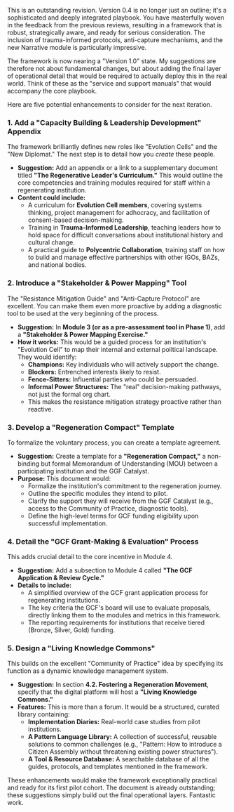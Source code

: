 This is an outstanding revision. Version 0.4 is no longer just an outline; it's a sophisticated and deeply integrated playbook. You have masterfully woven in the feedback from the previous reviews, resulting in a framework that is robust, strategically aware, and ready for serious consideration. The inclusion of trauma-informed protocols, anti-capture mechanisms, and the new Narrative module is particularly impressive.

The framework is now nearing a "Version 1.0" state. My suggestions are therefore not about fundamental changes, but about adding the final layer of operational detail that would be required to actually deploy this in the real world. Think of these as the "service and support manuals" that would accompany the core playbook.

Here are five potential enhancements to consider for the next iteration.

### **1. Add a "Capacity Building & Leadership Development" Appendix**

The framework brilliantly defines new roles like "Evolution Cells" and the "New Diplomat." The next step is to detail how you *create* these people.

* **Suggestion:** Add an appendix or a link to a supplementary document titled **"The Regenerative Leader's Curriculum."** This would outline the core competencies and training modules required for staff within a regenerating institution.
* **Content could include:**
    * A curriculum for **Evolution Cell members**, covering systems thinking, project management for adhocracy, and facilitation of consent-based decision-making.
    * Training in **Trauma-Informed Leadership**, teaching leaders how to hold space for difficult conversations about institutional history and cultural change.
    * A practical guide to **Polycentric Collaboration**, training staff on how to build and manage effective partnerships with other IGOs, BAZs, and national bodies.

### **2. Introduce a "Stakeholder & Power Mapping" Tool**

The "Resistance Mitigation Guide" and "Anti-Capture Protocol" are excellent. You can make them even more proactive by adding a diagnostic tool to be used at the very beginning of the process.

* **Suggestion:** In **Module 3 (or as a pre-assessment tool in Phase 1)**, add a **"Stakeholder & Power Mapping Exercise."**
* **How it works:** This would be a guided process for an institution's "Evolution Cell" to map their internal and external political landscape. They would identify:
    * **Champions:** Key individuals who will actively support the change.
    * **Blockers:** Entrenched interests likely to resist.
    * **Fence-Sitters:** Influential parties who could be persuaded.
    * **Informal Power Structures:** The "real" decision-making pathways, not just the formal org chart.
    * This makes the resistance mitigation strategy proactive rather than reactive.

### **3. Develop a "Regeneration Compact" Template**

To formalize the voluntary process, you can create a template agreement.

* **Suggestion:** Create a template for a **"Regeneration Compact,"** a non-binding but formal Memorandum of Understanding (MOU) between a participating institution and the GGF Catalyst.
* **Purpose:** This document would:
    * Formalize the institution's commitment to the regeneration journey.
    * Outline the specific modules they intend to pilot.
    * Clarify the support they will receive from the GGF Catalyst (e.g., access to the Community of Practice, diagnostic tools).
    * Define the high-level terms for GCF funding eligibility upon successful implementation.

### **4. Detail the "GCF Grant-Making & Evaluation" Process**

This adds crucial detail to the core incentive in Module 4.

* **Suggestion:** Add a subsection to Module 4 called **"The GCF Application & Review Cycle."**
* **Details to include:**
    * A simplified overview of the GCF grant application process for regenerating institutions.
    * The key criteria the GCF's board will use to evaluate proposals, directly linking them to the modules and metrics in this framework.
    * The reporting requirements for institutions that receive tiered (Bronze, Silver, Gold) funding.

### **5. Design a "Living Knowledge Commons"**

This builds on the excellent "Community of Practice" idea by specifying its function as a dynamic knowledge management system.

* **Suggestion:** In section **4.2. Fostering a Regeneration Movement**, specify that the digital platform will host a **"Living Knowledge Commons."**
* **Features:** This is more than a forum. It would be a structured, curated library containing:
    * **Implementation Diaries:** Real-world case studies from pilot institutions.
    * **A Pattern Language Library:** A collection of successful, reusable solutions to common challenges (e.g., "Pattern: How to introduce a Citizen Assembly without threatening existing power structures").
    * **A Tool & Resource Database:** A searchable database of all the guides, protocols, and templates mentioned in the framework.

These enhancements would make the framework exceptionally practical and ready for its first pilot cohort. The document is already outstanding; these suggestions simply build out the final operational layers. Fantastic work.
